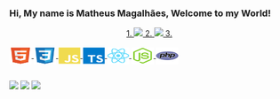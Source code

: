 ### Hi, My name is Matheus Magalhães, Welcome to my World!

<div align="center">
  <a href="https://github.com/matheushasm">
1.   <img height="180em" src="https://github-readme-stats.vercel.app/api?username=matheushasm&show_icons=true&theme=dracula&include_all_commits=true&count_private=true"/>
2.   <img height="180em" src="https://github-readme-stats.vercel.app/api/top-langs/?username=matheushasm&layout=compact&langs_count=7&theme=dracula"/>
3. </div>

  <div style="display: inline_block"><br>
    <img align="center" alt="MM-HTML" height="30" width="40" src="https://raw.githubusercontent.com/devicons/devicon/master/icons/html5/html5-original.svg">
    <img align="center" alt="MM-CSS" height="30" width="40" src="https://raw.githubusercontent.com/devicons/devicon/master/icons/css3/css3-original.svg">
    <img align="center" alt="MM-Js" height="30" width="40" src="https://raw.githubusercontent.com/devicons/devicon/master/icons/javascript/javascript-plain.svg">
    <img align="center" alt="MM-Ts" height="30" width="40" src="https://raw.githubusercontent.com/devicons/devicon/master/icons/typescript/typescript-plain.svg">
    <img align="center" alt="MM-React" height="30" width="40" src="https://raw.githubusercontent.com/devicons/devicon/master/icons/react/react-original.svg">
    <img align="center" alt="MM-Csharp" height="30" width="40" src="https://raw.githubusercontent.com/devicons/devicon/master/icons/nodejs/nodejs-original.svg">
    <img align="center" alt="MM-Php" height="30" width="40" src="https://raw.githubusercontent.com/devicons/devicon/master/icons/php/php-original.svg">
</div>
    
  ##
 
<div> 
  <a href="https://www.instagram.com/matheushasm/" target="_blank"><img src="https://img.shields.io/badge/-Instagram-%23E4405F?style=for-the-badge&logo=instagram&logoColor=white" target="_blank"></a>
  <a href = "mailto:mathewsmagalhaes96@gmail.com"><img src="https://img.shields.io/badge/-Gmail-%23333?style=for-the-badge&logo=gmail&logoColor=white" target="_blank"></a>
  <a href="https://www.linkedin.com/in/matheus-magalhães-a73aaa204/" target="_blank"><img src="https://img.shields.io/badge/-LinkedIn-%230077B5?style=for-the-badge&logo=linkedin&logoColor=white" target="_blank"></a> 
 
 
</div>

